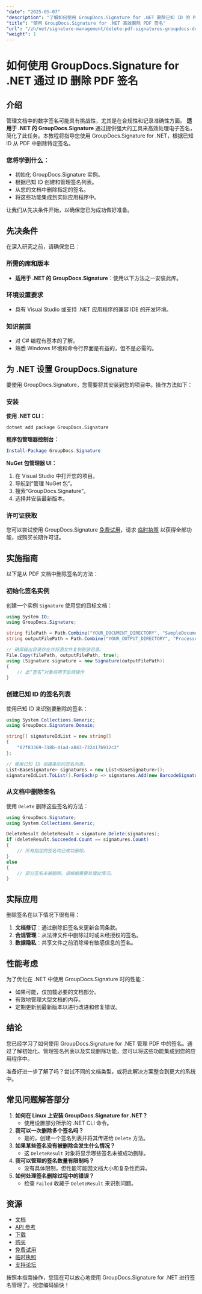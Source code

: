```yaml
---
"date": "2025-05-07"
"description": "了解如何使用 GroupDocs.Signature for .NET 删除已知 ID 的 PDF 签名。简化您的签名管理流程。"
"title": "使用 GroupDocs.Signature for .NET 高效删除 PDF 签名"
"url": "/zh/net/signature-management/delete-pdf-signatures-groupdocs-dotnet/"
"weight": 1
---
```


# 如何使用 GroupDocs.Signature for .NET 通过 ID 删除 PDF 签名

## 介绍
管理文档中的数字签名可能具有挑战性，尤其是在合规性和记录准确性方面。 **适用于 .NET 的 GroupDocs.Signature** 通过提供强大的工具来高效处理电子签名，简化了此任务。本教程将指导您使用 GroupDocs.Signature for .NET，根据已知 ID 从 PDF 中删除特定签名。

### 您将学到什么：
- 初始化 GroupDocs.Signature 实例。
- 根据已知 ID 创建和管理签名列表。
- 从您的文档中删除指定的签名。
- 将这些功能集成到实际应用程序中。

让我们从先决条件开始，以确保您已为成功做好准备。

## 先决条件
在深入研究之前，请确保您已：

### 所需的库和版本
- **适用于 .NET 的 GroupDocs.Signature**：使用以下方法之一安装此库。

### 环境设置要求
- 具有 Visual Studio 或支持 .NET 应用程序的兼容 IDE 的开发环境。

### 知识前提
- 对 C# 编程有基本的了解。
- 熟悉 Windows 环境和命令行界面是有益的，但不是必需的。

## 为 .NET 设置 GroupDocs.Signature
要使用 GroupDocs.Signature，您需要将其安装到您的项目中。操作方法如下：

### 安装
**使用 .NET CLI：**
```shell
dotnet add package GroupDocs.Signature
```
**程序包管理器控制台：**
```powershell
Install-Package GroupDocs.Signature
```
**NuGet 包管理器 UI：**
1. 在 Visual Studio 中打开您的项目。
2. 导航到“管理 NuGet 包”。
3. 搜索“GroupDocs.Signature”。
4. 选择并安装最新版本。

### 许可证获取
您可以尝试使用 GroupDocs.Signature [免费试用](https://releases.groupdocs.com/signature/net/)，请求 [临时执照](https://purchase.groupdocs.com/temporary-license/) 以获得全部功能，或购买长期许可证。

## 实施指南
以下是从 PDF 文档中删除签名的方法：

### 初始化签名实例
创建一个实例 `Signature` 使用您的目标文档：
```csharp
using System.IO;
using GroupDocs.Signature;

string filePath = Path.Combine("YOUR_DOCUMENT_DIRECTORY", "SampleDocument.pdf");
string outputFilePath = Path.Combine("YOUR_OUTPUT_DIRECTORY", "ProcessedDocument.pdf");

// 确保输出目录存在并将源文件复制到该目录。
File.Copy(filePath, outputFilePath, true);
using (Signature signature = new Signature(outputFilePath))
{
    // 此“签名”对象将用于后续操作
}
```
### 创建已知 ID 的签名列表
使用已知 ID 来识别要删除的签名：
```csharp
using System.Collections.Generic;
using GroupDocs.Signature.Domain;

string[] signatureIdList = new string[]
{
    "07f83369-318b-41ad-a843-732417b912c2"
};

// 使用已知 ID 创建条形码签名列表。
List<BaseSignature> signatures = new List<BaseSignature>();
signatureIdList.ToList().ForEach(p => signatures.Add(new BarcodeSignature(p)));
```
### 从文档中删除签名
使用 `Delete` 删除这些签名的方法：
```csharp
using GroupDocs.Signature;
using System.Collections.Generic;

DeleteResult deleteResult = signature.Delete(signatures);
if (deleteResult.Succeeded.Count == signatures.Count)
{
    // 所有指定的签名均已成功删除。
}
else
{
    // 部分签名未被删除。请根据需要处理此情况。
}
```
## 实际应用
删除签名在以下情况下很有用：
1. **文档修订**：通过删除旧签名来更新合同条款。
2. **合规管理**：从法律文件中删除过时或未经授权的签名。
3. **数据隐私**：共享文件之前消除带有敏感信息的签名。

## 性能考虑
为了优化在 .NET 中使用 GroupDocs.Signature 时的性能：
- 如果可能，仅加载必要的文档部分。
- 有效地管理大型文档的内存。
- 定期更新到最新版本以进行改进和修复错误。

## 结论
您已经学习了如何使用 GroupDocs.Signature for .NET 管理 PDF 中的签名。通过了解初始化、管理签名列表以及实现删除功能，您可以将这些功能集成到您的应用程序中。

准备好进一步了解了吗？尝试不同的文档类型，或将此解决方案整合到更大的系统中。

## 常见问题解答部分
1. **如何在 Linux 上安装 GroupDocs.Signature for .NET？**
   - 使用设置部分所示的 .NET CLI 命令。
2. **我可以一次删除多个签名吗？**
   - 是的，创建一个签名列表并将其传递给 `Delete` 方法。
3. **如果某些签名没有被删除会发生什么情况？**
   - 这 `DeleteResult` 对象将显示哪些签名未被成功删除。
4. **我可以管理的签名数量有限制吗？**
   - 没有具体限制，但性能可能因文档大小和复杂性而异。
5. **如何处理签名删除过程中的错误？**
   - 检查 `Failed` 收藏于 `DeleteResult` 来识别问题。

## 资源
- [文档](https://docs.groupdocs.com/signature/net/)
- [API 参考](https://reference.groupdocs.com/signature/net/)
- [下载](https://releases.groupdocs.com/signature/net/)
- [购买](https://purchase.groupdocs.com/buy)
- [免费试用](https://releases.groupdocs.com/signature/net/)
- [临时执照](https://purchase.groupdocs.com/temporary-license/)
- [支持论坛](https://forum.groupdocs.com/c/signature/)

按照本指南操作，您现在可以放心地使用 GroupDocs.Signature for .NET 进行签名管理了。祝您编码愉快！